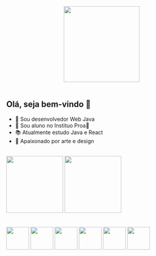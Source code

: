 <div align="center"><img height="200em" src="https://raw.githubusercontent.com/gist/brudnak/aba00c9a1c92d226f68e8ad8ba1e0a40/raw/e1e4a92f6072d15014f19aa8903d24a1ac0c41a4/nyan-cat.gif"/></div>
<br>

## Olá, seja bem-vindo 👋
- 💼 Sou desenvolvedor Web Java<br>
- 🏫 Sou aluno no Instituo Proa💙<br>
- 📚 Atualmente estudo Java e React<br>
- 🎨 Apaixonado por arte e design<br>
<br>
<div>

<img height='150em' src="https://github-readme-stats.vercel.app/api?username=crisouzath&theme=great-gatsby&hide=contribs"/>
<img height='150em' src="https://github-readme-stats.vercel.app/api/top-langs/?username=crisouzath&layout=compact&theme=great-gatsby"/>

</div>
<br>
<br>
<div>
<img width="60em" src="https://cdn.jsdelivr.net/gh/devicons/devicon/icons/html5/html5-original-wordmark.svg" />
<img width="60em" src="https://cdn.jsdelivr.net/gh/devicons/devicon/icons/css3/css3-original-wordmark.svg" />
<img width="60em" src="https://cdn.jsdelivr.net/gh/devicons/devicon/icons/javascript/javascript-original.svg" />
<img width="60em" src="https://cdn.jsdelivr.net/gh/devicons/devicon/icons/react/react-original.svg" />
<img width="60em" src="https://cdn.jsdelivr.net/gh/devicons/devicon/icons/java/java-original-wordmark.svg" />
<img width="60em" src="https://cdn.jsdelivr.net/gh/devicons/devicon/icons/mysql/mysql-original-wordmark.svg" />
</div>

##
